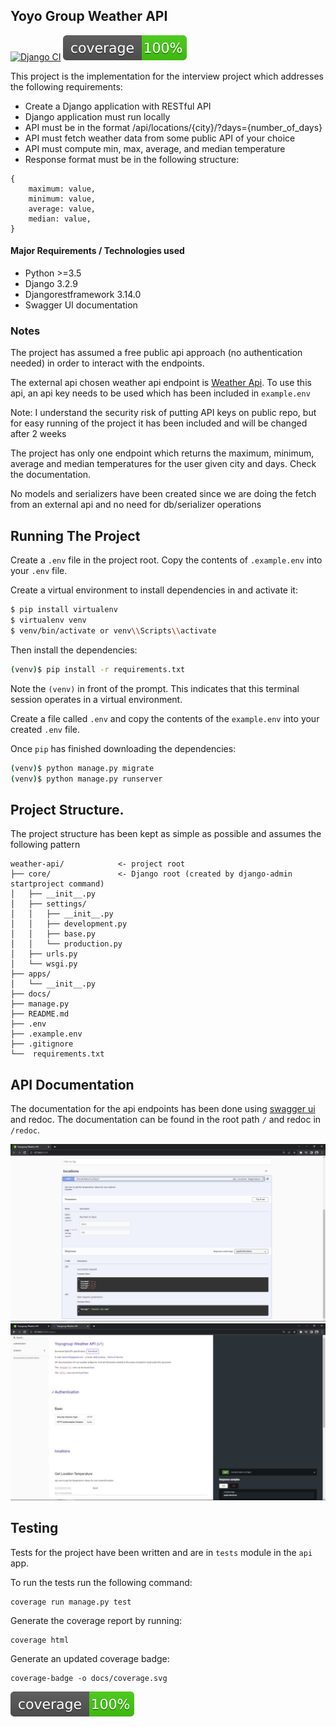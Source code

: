 ## Yoyo Group Weather API
[![Django CI](https://github.com/Kevin-Ravasco/weather-api/actions/workflows/django.yml/badge.svg)](https://github.com/Kevin-Ravasco/weather-api/actions/workflows/django.yml) ![Coverage Report](./docs/coverage.svg)

This project is the implementation for the interview project which addresses
the following requirements:
- Create a Django application with RESTful API
- Django application must run locally
- API must be in the format /api/locations/{city}/?days={number_of_days}
- API must fetch weather data from some public API of your choice
- API must compute min, max, average, and median temperature
- Response format must be in the following structure:
```    
{
    maximum: value,
    minimum: value,
    average: value,
    median: value,
}
```

#### Major Requirements / Technologies used
- Python >=3.5
- Django 3.2.9
- Djangorestframework 3.14.0
- Swagger UI documentation

### Notes

The project has assumed a free public api approach (no authentication needed) in order to interact
with the endpoints.

The external api chosen weather api endpoint is [Weather Api](https://www.weatherapi.com/).
To use this api, an api key needs to be used which has been included in `example.env`

Note: I understand the security risk of putting API keys on public repo, but for easy running of
the project it has been included and will be changed after 2 weeks

The project has only one endpoint which returns the maximum, minimum, average and
median temperatures for the user given city and days. Check the documentation.

No models and serializers have been created since we are doing the fetch from an
external api and no need for db/serializer operations


## Running The Project
Create a `.env` file in the project root.
Copy the contents of `.example.env` into your `.env` file.


Create a virtual environment to install dependencies in and activate it:

```sh
$ pip install virtualenv
$ virtualenv venv
$ venv/bin/activate or venv\\Scripts\\activate 
```

Then install the dependencies:

```sh
(venv)$ pip install -r requirements.txt
```
Note the `(venv)` in front of the prompt. This indicates that this terminal
session operates in a virtual environment.

Create a file called `.env` and copy the contents of the `example.env` into your
created `.env` file.

Once `pip` has finished downloading the dependencies:
```sh
(venv)$ python manage.py migrate
(venv)$ python manage.py runserver
```


## Project Structure.
The project structure has been kept as simple as possible and assumes the following
pattern

```tree
weather-api/            <- project root
├── core/               <- Django root (created by django-admin startproject command)
│   ├── __init__.py
│   ├── settings/
│   │   ├── __init__.py
│   │   ├── development.py
│   │   ├── base.py 
│   │   └── production.py
│   ├── urls.py
│   └── wsgi.py
├── apps/
│   └── __init__.py
├── docs/
├── manage.py
├── README.md
├── .env
├── .example.env
├── .gitignore
└──  requirements.txt
```

## API Documentation
The documentation for the api endpoints has been done using [swagger ui](https://swagger.io/tools/swagger-ui/)
and redoc. The documentation can be found in the root path `/` and redoc in `/redoc`.

![Swagger Documentation Screenshot](./docs/screenshot_swagger.png)
![Redoc Documentation Screenshot](./docs/screenshot_redoc.png)

## Testing
Tests for the project have been written and are in `tests` module in the `api` app.

To run the tests run the following command:
```shell
coverage run manage.py test
```

Generate the coverage report by running:
```shell
coverage html
```

Generate an updated coverage badge:
```shell
coverage-badge -o docs/coverage.svg
```

![Coverage report](./docs/coverage.svg)

